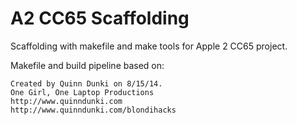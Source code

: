 A2 CC65 Scaffolding
========

Scaffolding with makefile and make tools for Apple 2 CC65 project.

Makefile and build pipeline based on:

	Created by Quinn Dunki on 8/15/14.
	One Girl, One Laptop Productions
	http://www.quinndunki.com
	http://www.quinndunki.com/blondihacks
	
